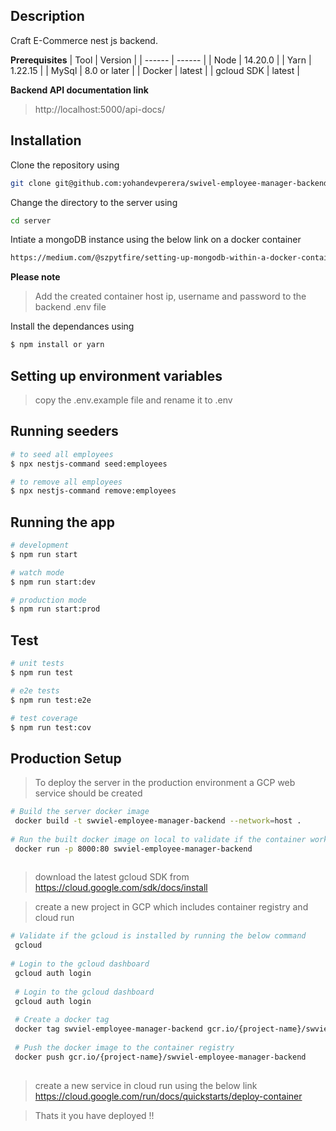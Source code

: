 ## Description
Craft E-Commerce nest js backend.

**Prerequisites**
| Tool | Version |
| ------ | ------ |
| Node | 14.20.0 |
| Yarn | 1.22.15 |
| MySql | 8.0 or later |
| Docker | latest |
| gcloud SDK | latest |

**Backend API documentation link**
> http://localhost:5000/api-docs/ 

## Installation

Clone the repository using
```sh
git clone git@github.com:yohandevperera/swivel-employee-manager-backend.git
```
Change the directory to the server using
```sh
cd server
```
Intiate a mongoDB instance using the below link on a docker container
```sh
https://medium.com/@szpytfire/setting-up-mongodb-within-a-docker-container-for-local-development-327e32a2b68d
```
**Please note**
> Add the created container host ip, username and password to the backend .env file  

Install the dependances using 
```bash
$ npm install or yarn 
```

## Setting up environment variables

> copy the .env.example file and rename it to .env 


## Running seeders 

```bash
# to seed all employees
$ npx nestjs-command seed:employees

# to remove all employees
$ npx nestjs-command remove:employees

```

## Running the app

```bash
# development
$ npm run start

# watch mode
$ npm run start:dev

# production mode
$ npm run start:prod
```

## Test

```bash
# unit tests
$ npm run test

# e2e tests
$ npm run test:e2e

# test coverage
$ npm run test:cov
```

## Production Setup

> To deploy the server in the production environment a GCP web service should be created

```bash
# Build the server docker image
 docker build -t swviel-employee-manager-backend --network=host .
 
# Run the built docker image on local to validate if the container works
 docker run -p 8000:80 swviel-employee-manager-backend
 
```

> download the latest gcloud SDK from 
https://cloud.google.com/sdk/docs/install

> create a new project in GCP which includes container registry and cloud run

```bash
# Validate if the gcloud is installed by running the below command
 gcloud
 
# Login to the gcloud dashboard
 gcloud auth login
 
 # Login to the gcloud dashboard
 gcloud auth login
 
 # Create a docker tag
 docker tag swviel-employee-manager-backend gcr.io/{project-name}/swviel-employee-manager-backend
 
 # Push the docker image to the container registry
 docker push gcr.io/{project-name}/swviel-employee-manager-backend
 
```

> create a new service in cloud run using the below link
https://cloud.google.com/run/docs/quickstarts/deploy-container

> Thats it you have deployed !!
